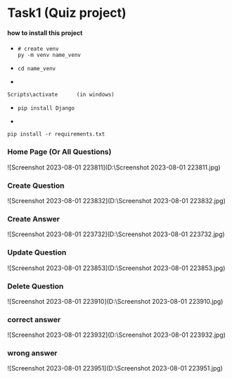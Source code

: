 # Task1  (Quiz project)

#### how to install this project



- ```
  # create venv
  py -m venv name_venv
  ```

  

- ```
  cd name_venv
  ```

  

-  

  ```
  Scripts\activate      (in windows)
  ```

  

- ```
  pip install Django 
  ```

  

-  

  ```
  pip install -r requirements.txt 
  ```





### Home Page (Or All Questions)

![Screenshot 2023-08-01 223811](D:\Screenshot 2023-08-01 223811.jpg)

### Create Question 

![Screenshot 2023-08-01 223832](D:\Screenshot 2023-08-01 223832.jpg)

### Create Answer 

![Screenshot 2023-08-01 223732](D:\Screenshot 2023-08-01 223732.jpg)



### Update Question 

![Screenshot 2023-08-01 223853](D:\Screenshot 2023-08-01 223853.jpg)

### Delete Question

![Screenshot 2023-08-01 223910](D:\Screenshot 2023-08-01 223910.jpg)

### correct answer

![Screenshot 2023-08-01 223932](D:\Screenshot 2023-08-01 223932.jpg)

### wrong answer

![Screenshot 2023-08-01 223951](D:\Screenshot 2023-08-01 223951.jpg)